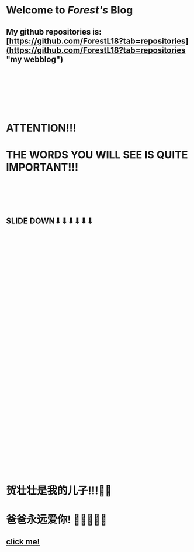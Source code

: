 # Welcome to ***Forest's*** Blog  
## My github repositories is:  [https://github.com/ForestL18?tab=repositories](https://github.com/ForestL18?tab=repositories "my webblog")  
<br />
<br />
<br />
<br />
<br />
<br />

# ATTENTION!!!  
# THE WORDS YOU WILL SEE IS QUITE IMPORTANT!!!<br />
<br />
<br />
<br />
<br />

## SLIDE DOWN⬇⬇⬇⬇⬇⬇  

<br />
<br />
<br />
<br />
<br />
<br />
<br />
<br />
<br />
<br />
<br />
<br />
<br />
<br />
<br />
<br />
<br />
<br />
<br />
<br />
<br />
<br />
<br />
<br />
<br />
<br />
<br />
<br />
<br />
<br />
<br />
<br />
<br />
<br />
<br />
<br />
<br />
<br />


# 贺壮壮是我的儿子!!!👨‍👦  
# 爸爸永远爱你!  👨🏼‍🤝‍👨🏻  
## [click me!](https://raw.githubusercontent.com/ForestL18/ForestL18.github.io/master/2020-02-19-0.bmp "my son's picture")
